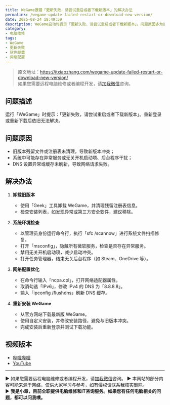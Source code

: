 ```yaml
---
title: WeGame报错「更新失败，请尝试重启或者下载新版本」的解决办法
permalink: /wegame-update-failed-restart-or-download-new-version/
date: 2025-08-24 18:49:59
description: WeGame启动时提示「更新失败，请尝试重启或者下载新版本」。问题原因多为旧版本残留、异常服务或网络配置错误。通过卸载旧版本、优化系统和网络设置，并自定义安装最新版，即可解决。
category:
- 电脑维修
tags:
- WeGame
- 更新失败
- 软件卸载
- 网络配置
---
```


> 原文地址：<https://itxiaozhang.com/wegame-update-failed-restart-or-download-new-version/>  
> 如果您需要远程电脑维修或者编程开发，请[加我微信](https://itxiaozhang.netlify.app/)咨询。 

## 问题描述

运行「WeGame」时提示：「更新失败，请尝试重启或者下载新版本」。重新登录或重新下载后依旧无法解决。

## 问题原因

* 旧版本残留文件或注册表未清理，导致新版本冲突；
* 系统中可能存在异常服务或无关开机启动项、后台程序干扰；
* DNS 设置异常或缓存未刷新，导致网络请求失败。

## 解决办法

1. **卸载旧版本**

   * 使用「Geek」工具卸载 WeGame，并清理残留注册表信息。
   * 检查安装列表，如发现异常或第三方安全软件，建议移除。

2. **系统环境检查**

   * 以管理员身份运行命令行，执行「sfc /scannow」进行系统文件扫描修复。
   * 打开「msconfig」，隐藏所有微软服务，检查是否存在异常服务。
   * 禁用无关开机启动项，减少启动冲突。
   * 打开任务管理器，结束无关后台程序（如 Steam、OneDrive 等）。

3. **网络配置优化**

   * 在命令行输入「ncpa.cpl」，打开网络适配器属性。
   * 取消勾选「IPv6」，修改 IPv4 的 DNS 为「8.8.8.8」。
   * 输入「ipconfig /flushdns」刷新 DNS 缓存。

4. **重新安装 WeGame**

   * 从官方网站下载最新版 WeGame。
   * 使用自定义安装，并修改安装路径，避免与旧版本冲突。
   * 完成安装后重新登录并测试下载功能。

## 视频版本

* [哔哩哔哩](https://space.bilibili.com/3546607630944387)
* [YouTube](https://www.youtube.com/@itxiaozhang)

---
▶ 如果您需要远程电脑维修或者编程开发，请[加我微信](https://itxiaozhang.netlify.app/)咨询。 
▶ 本网站的部分内容可能来源于网络，仅供大家学习与参考，如有侵权请联系我核实删除。  
▶ **我是小章，目前全职提供电脑维修和IT咨询服务。如果您有任何电脑相关的问题，都可以问我噢。**  
